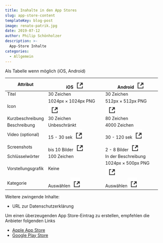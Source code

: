 ```yaml
---
title: Inahalte in den App Stores
slug: app-store-content
templateKey: blog-post
image: renato-patrik.jpg
date: 2019-07-12
author: Philip Schönholzer
description: >-
  App-Store Inhalte
categories:
  - Allgemein
---
```


Als Tabelle wenn möglich (iOS, Android)

| Attribut           | iOS[![Externer Link](ext20-link.svg)][1]                 | Android[![Externer Link](ext20-link.svg)][2]            |
| ------------------ | -------------------------------------------------------- | ------------------------------------------------------- |
| Titel              | 30 Zeichen                                               | 30 Zeichen                                              |
| Icon               | 1024px × 1024px PNG[![Externer Link](ext20-link.svg)][9] | 512px × 512px PNG[![Externer Link](ext20-link.svg)][5]  |
| Kurzbeschreibung   | 30 Zeichen                                               | 80 Zeichen                                              |
| Beschreibung       | Unbeschränkt                                             | 4000 Zeichen                                            |
| Video (optional)   | 15 - 30 sek[![Externer Link](ext20-link.svg)][3]         | 30 - 120 sek[![Externer Link](ext20-link.svg)][5]       |
| Screenshots        | bis 10 Bilder[![Externer Link](ext20-link.svg)][4]       | 2 - 8 Bilder[![Externer Link](ext20-link.svg)][5]       |
| Schlüsselwörter    | 100 Zeichen                                              | In der Beschreibung                                     |
| Vorstellungsgrafik | Keine                                                    | 1024px × 500px PNG[![Externer Link](ext20-link.svg)][6] |
| Kategorie          | Auswählen[![Externer Link](ext20-link.svg)][7]           | Auswählen[![Externer Link](ext20-link.svg)][8]          |

[1]: https://developer.apple.com/app-store/product-page/
[2]: https://developer.android.com/distribute/best-practices/launch/store-listing.html
[3]: https://help.apple.com/app-store-connect/#/dev4e413fcb8
[4]: https://help.apple.com/app-store-connect/#/devd274dd925
[5]: https://support.google.com/googleplay/android-developer/answer/1078870
[6]: https://developer.android.com/distribute/best-practices/launch/feature-graphic.html
[7]: https://developer.apple.com/app-store/categories/
[8]: https://support.google.com/googleplay/android-developer/answer/113475
[9]: https://developer.apple.com/design/human-interface-guidelines/ios/icons-and-images/app-icon/

Weitere zwingende Inhalte:

- URL zur Datenschutzerklärung

Um einen überzeugenden App Store-Eintrag zu erstellen, empfehlen die Anbieter folgenden Links

- [Apple App Store](https://developer.apple.com/app-store/product-page/)
- [Google Play Store](https://developer.android.com/distribute/best-practices/launch/store-listing.html)
